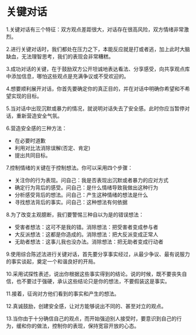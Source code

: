 # 关键对话

1.关键对话有三个特征：双方观点差距很大，对话存在很高风险，双方情绪非常激烈。

2.进行关键对话时，我们都处在压力之下，本能反应就是打或者逃，加上此时大脑缺血，无法理智思考，我们的表现会非常糟糕。

3.成功对话的关键，在于鼓励双方公开坦诚地表达看法、分享感受，向共享观点库中添加信息，哪怕这些观点是充满争议或不受欢迎的。

4.想要顺利展开对话，你首先要确定你的真正目的，并在对话中明确你希望和不希望实现的目标。

5.当对话中出现沉默或暴力的情况，就说明对话失去了安全感。此时你应当暂停对话，重新营造安全气氛。

6.营造安全感的三种方法：
* 在必要时道歉
* 利用对比法消除误解(否定、肯定)
* 提出共同目标。

7.控制情绪的关键在于控制想法。你可以采用四个步骤：
* 关注你的行为表现。问自己：我是否表现出沉默或者暴力的应对方式
* 确定行为背后的感受。问自己：是什么情绪导致我做出这种行为
* 分析感受背后的想法。问自己：产生这种情绪的想法是什么
* 寻找想法背后的事实。问自己：这种想法有何依据

8.为了改变主观臆断，我们要警惕三种自以为是的错误想法：
* 受害者想法：这可不是我的错。消除想法：把受害者变成参与者
* 大反派想法：这都是你造成的。消除想法：把大反派变成正常人
* 无助者想法：这事儿我也没办法。消除想法：把无助者变成行动者

9.使用综合陈述法进行关键对话，首先要分享事实经过，从最少争议、最有说服力的事实谈起，奠定一个和谐良好的开局。

10.采用试探性表述，说出你根据这些事实得到的结论。说的时候，既不要丧失自信，也不要过于强硬，承认这些结论只是你的想法，不要假装这是事实。

11.接着，征询对方他们看到的事实和产生的想法。

12.真诚鼓励，创建安全感，让对方能够说出不同的、甚至对立的观点。

13.当你由于十分确信自己的观点，而开始强迫别人接受时，要意识到自己的行为，缓和你的做法，控制你的表现，保持宽容开放的心态。